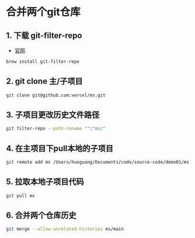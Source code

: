 # 合并两个git仓库

## 1. 下载 git-filter-repo

- [官网](https://github.com/newren/git-filter-repo/)

```sh
brew install git-filter-repo
```

## 2. git clone 主/子项目

```sh
git clone git@github.com:vercel/ms.git
```

## 3. 子项目更改历史文件路径

```sh
git filter-repo --path-rename "":"ms/"
```

## 4. 在主项目下pull本地的子项目

```sh
git remote add ms /Users/huoguang/Documents/code/source-code/demo01/ms
```

## 5. 拉取本地子项目代码

```sh
git pull ms
```

## 6. 合并两个仓库历史

```sh
git merge --allow-unrelated-histories ms/main
```
